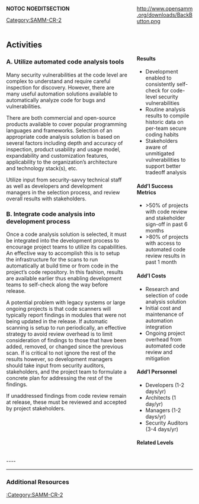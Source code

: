 <div style="float:left; width:65%;">

</div>

<div style="float:right; width:30%;">

[<http://www.opensamm.org/downloads/BackButton.png>](http://www.owasp.org/index.php/SAMM_-_Verification)

</div>

<div style="width:100%; float:left;">

<div style="width:30%; float:right; padding-top:50px; padding-left:10px;">

#### Results

  - Development enabled to consistently self-check for code-level
    security vulnerabilities
  - Routine analysis results to compile historic data on per-team secure
    coding habits
  - Stakeholders aware of unmitigated vulnerabilities to support better
    tradeoff analysis

#### Add’l Success Metrics

  - \>50% of projects with code review and stakeholder sign-off in past
    6 months
  - \>80% of projects with access to automated code review results in
    past 1 month

#### Add’l Costs

  - Research and selection of code analysis solution
  - Initial cost and maintenance of automation integration
  - Ongoing project overhead from automated code review and mitigation

#### Add’l Personnel

  - Developers (1-2 days/yr)
  - Architects (1 day/yr)
  - Managers (1-2 days/yr)
  - Security Auditors (3-4 days/yr)

#### Related Levels

</div>

<div style="float:left; width:65%;">

## Activities

### A. Utilize automated code analysis tools

Many security vulnerabilities at the code level are complex to
understand and require careful inspection for discovery. However, there
are many useful automation solutions available to automatically analyze
code for bugs and vulnerabilities.

There are both commercial and open-source products available to cover
popular programming languages and frameworks. Selection of an
appropriate code analysis solution is based on several factors including
depth and accuracy of inspection, product usability and usage model,
expandability and customization features, applicability to the
organization’s architecture and technology stack(s), etc.

Utilize input from security-savvy technical staff as well as developers
and development managers in the selection process, and review overall
results with stakeholders.

### B. Integrate code analysis into development process

Once a code analysis solution is selected, it must be integrated into
the development process to encourage project teams to utilize its
capabilities. An effective way to accomplish this is to setup the
infrastructure for the scans to run automatically at build time or from
code in the project’s code repository. In this fashion, results are
available earlier thus enabling development teams to self-check along
the way before release.

A potential problem with legacy systems or large ongoing projects is
that code scanners will typically report findings in modules that were
not being updated in the release. If automatic scanning is setup to run
periodically, an effective strategy to avoid review overhead is to limit
consideration of findings to those that have been added, removed, or
changed since the previous scan. If is critical to not ignore the rest
of the results however, so development managers should take input from
security auditors, stakeholders, and the project team to formulate a
concrete plan for addressing the rest of the findings.

If unaddressed findings from code review remain at release, these must
be reviewed and accepted by project stakeholders.

</div>

</div>

<div style="float:left; width:100%;">




\----

-----

### Additional Resources

[:Category:SAMM-CR-2](:Category:SAMM-CR-2 "wikilink")

</div>

__NOTOC__ __NOEDITSECTION__

[Category:SAMM-CR-2](Category:SAMM-CR-2 "wikilink")